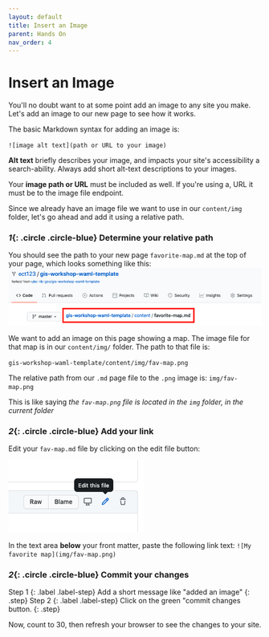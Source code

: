 ```yaml
---
layout: default
title: Insert an Image
parent: Hands On
nav_order: 4
---
```

# Insert an Image

You'll no doubt want to at some point add an image to any site you make. Let's add an image to our new page to see how it works.

The basic Markdown syntax for adding an image is:

`![image alt text](path or URL to your image)`

**Alt text** briefly describes your image, and impacts your site's accessibility a search-ability. Always add short alt-text descriptions to your images.

Your **image path or URL** must be included as well. If you're using a, URL it must be to the image file endpoint.

Since we already have an image file we want to use in our `content/img` folder, let's go ahead and add it using a relative path.

### *1*{: .circle .circle-blue} Determine your relative path
You should see the path to your new page `favorite-map.md` at the top of your page, which looks something like this:
![file path](../img/file-path.png)

We want to add an image on this page showing a map. The image file for that map is in our `content/img/` folder. The path to that file is:     

`gis-workshop-waml-template/content/img/fav-map.png`    

The relative path from our `.md` page file to the `.png` image is:
`img/fav-map.png`

This is like saying *the `fav-map.png` file is located in the `img` folder, in the current folder*

### *2*{: .circle .circle-blue} Add your link
Edit your `fav-map.md` file by clicking on the edit file button:

![edit file](../img/edit-file.png)

In the text area **below** your front matter, paste the following link text:
`![My favorite map](img/fav-map.png)`

### *2*{: .circle .circle-blue} Commit your changes
Step 1
{: .label .label-step}
Add a short message like "added an image"
{: .step}
Step 2
{: .label .label-step}
Click on the green "commit changes button.
{: .step}

Now, count to 30, then refresh your browser to see the changes to your site.
